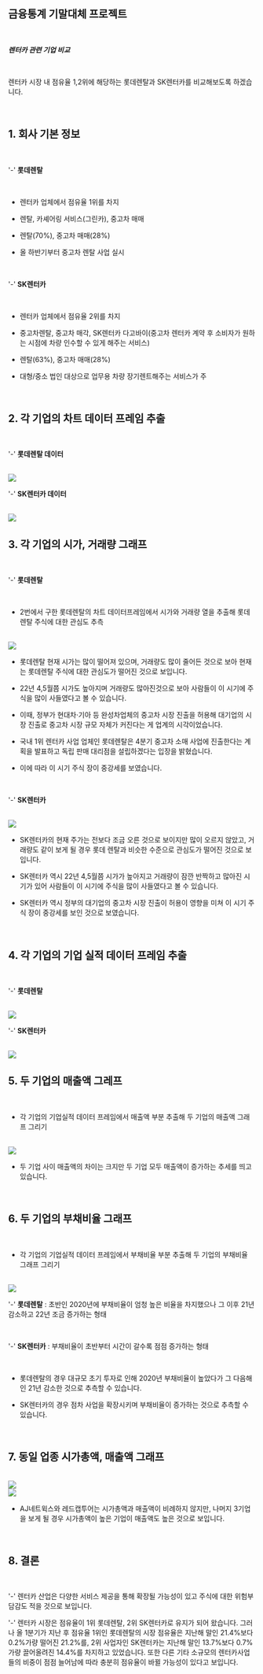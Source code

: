 ## 금융통계 기말대체 프로젝트

<br/>

***렌터카 관련 기업 비교***

<br/>

렌터카 시장 내 점유율 1,2위에 해당하는 롯데렌탈과 SK렌터카를 비교해보도록 하겠습니다.

<br/>

## 1. 회사 기본 정보

<br/>

'-' **롯데렌탈**

<br/>

-   렌터카 업체에서 점유율 1위를 차지

-   렌탈, 카셰어링 서비스(그린카), 중고차 매매

-   렌탈(70%), 중고차 매매(28%)

-   올 하반기부터 중고차 렌탈 사업 실시

<br/>

'-' **SK렌터카**

<br/>

-   렌터카 업체에서 점유율 2위를 차지

-   중고차렌탈, 중고차 매각, SK렌터카 다고바이(중고차 렌터카 계약 후 소비자가 원하는 시점에 차량 인수할 수 있게 해주는 서비스)

-   렌탈(63%), 중고차 매매(28%)

-   대형/중소 법인 대상으로 업무용 차량 장기렌트해주는 서비스가 주

<br/>

## 2. 각 기업의 차트 데이터 프레임 추출

<br/>

'-' **롯데렌탈 데이터**

<br/>

<img src="https://github.com/jeungyuna/my_repo2/blob/main/SK%EB%A0%8C%ED%84%B0%EC%B9%B4%20%EC%B0%A8%ED%8A%B8%20%EB%8D%B0%EC%9D%B4%ED%84%B0%ED%94%84%EB%A0%88%EC%9E%84.png"/>

<br/>

'-' **SK렌터카 데이터**

<br/>

<img src="https://github.com/jeungyuna/my_repo2/blob/main/SK%EB%A0%8C%ED%84%B0%EC%B9%B4%20%EC%B0%A8%ED%8A%B8%20%EB%8D%B0%EC%9D%B4%ED%84%B0%ED%94%84%EB%A0%88%EC%9E%84.png"/>

<br/>

## 3. 각 기업의 시가, 거래량 그래프

<br/>

'-' **롯데렌탈**

<br/>

 - 2번에서 구한 롯데렌탈의 차트 데이터프레임에서 시가와 거래량 열을 추출해 롯데렌탈 주식에 대한 관심도 추측

<br/>

<img src="https://github.com/jeungyuna/my_repo2/blob/main/%EB%A1%AF%EB%8D%B0%EB%A0%8C%ED%83%88%20%EC%8B%9C%EA%B0%80%2C%20%EA%B1%B0%EB%9E%98%EB%9F%89.png"/>

<br/>

- 롯데렌탈 현재 시가는 많이 떨어져 있으며, 거래량도 많이 줄어든 것으로 보아 현재는 롯데렌탈 주식에 대한 관심도가 떨어진 것으로 보입니다.

- 22년 4,5월쯤 시가도 높아지며 거래량도 많아진것으로 보아 사람들이 이 시기에 주식을 많이 사들였다고 볼 수 있습니다.
  
- 이때, 정부가 현대차·기아 등 완성차업체의 중고차 시장 진출을 허용해 대기업의 시장 진출로 중고차 시장 규모 자체가 커진다는 게 업계의 시각이었습니다.

- 국내 1위 렌터카 사업 업체인 롯데렌탈은 4분기 중고차 소매 사업에 진출한다는 계획을 발표하고 독립 판매 대리점을 설립하겠다는 입장을 밝혔습니다.

- 이에 따라 이 시기 주식 장이 중강세를 보였습니다.

<br/>

'-' **SK렌터카**

<br/>

<img src="https://github.com/jeungyuna/my_repo2/blob/main/SK%EB%A0%8C%ED%8A%B8%EC%B9%B4%20%EC%8B%9C%EA%B0%80%2C%20%EA%B1%B0%EB%9E%98%EB%9F%89.png"/>

<br/>

-  SK렌터카의 현재 주가는 전보다 조금 오른 것으로 보이지만 많이 오르지 않았고, 거래량도 같이 보게 될 경우 롯데 렌탈과 비슷한 수준으로 관심도가 떨어진 것으로 보입니다.

- SK렌터카 역시 22년 4,5월쯤 시가가 높아지고 거래량이 잠깐 반짝하고 많아진 시기가 있어 사람들이 이 시기에 주식을 많이 사들였다고 볼 수 있습니다.

- SK렌터카 역시 정부의 대기업의 중고차 시장 진출이 허용이 영향을 미쳐 이 시기 주식 장이 중강세를 보인 것으로 보였습니다.

<br/>

## 4. 각 기업의 기업 실적 데이터 프레임 추출

<br/>

'-' **롯데렌탈**

<br/>

<img src="https://github.com/jeungyuna/my_repo2/blob/main/%EB%A1%AF%EB%8D%B0%EB%A0%8C%ED%83%88%20%EA%B8%B0%EC%97%85%EC%8B%A4%EC%A0%81%20%EB%8D%B0%EC%9D%B4%ED%84%B0%ED%94%84%EB%A0%88%EC%9E%84.png"/>

<br/>

'-' **SK렌터카**

<br/>

<img src="https://github.com/jeungyuna/my_repo2/blob/main/SK%EB%A0%8C%ED%84%B0%EC%B9%B4%20%EA%B8%B0%EC%97%85%EC%8B%A4%EC%A0%81%20%EB%8D%B0%EC%9D%B4%ED%84%B0%ED%94%84%EB%A0%88%EC%9E%84.png"/>

<br/>

## 5. 두 기업의 매출액 그레프

<br/>

-   각 기업의 기업실적 데이터 프레임에서 매출액 부분 추출해 두 기업의 매출액 그래프 그리기

<br/>

<img src="https://github.com/jeungyuna/my_repo2/blob/main/%EB%A1%AF%EB%8D%B0%EB%A0%8C%ED%83%88%2C%20SK%EB%A0%8C%ED%84%B0%EC%B9%B4%20%EB%A7%A4%EC%B6%9C%EC%95%A1.png"/>

<br/>

-   두 기업 사이 매출액의 차이는 크지만 두 기업 모두 매출액이 증가하는 추세를 띄고 있습니다.

<br/>

## 6. 두 기업의 부채비율 그래프

<br/>

-   각 기업의 기업실적 데이터 프레임에서 부채비율 부분 추출해 두 기업의 부채비율 그래프 그리기

<br/>

<img src="https://github.com/jeungyuna/my_repo2/blob/main/%EB%A1%AF%EB%8D%B0%EB%A0%8C%ED%83%88%2C%20SK%EB%A0%8C%ED%84%B0%EC%B9%B4%20%EB%B6%80%EC%B1%84%EB%B9%84%EC%9C%A8.png"/>

<br/>

'-' **롯데렌탈** : 초반인 2020년에 부채비율이 엄청 높은 비율을 차지했으나 그 이후 21년 감소하고 22년 조금 증가하는 형태

<br/>

'-' **SK렌터카** : 부채비율이 초반부터 시간이 갈수록 점점 증가하는 형태

<br/>

- 롯데렌탈의 경우 대규모 초기 투자로 인해 2020년 부채비율이 높았다가 그 다음해인 21년 감소한 것으로 추측할 수 있습니다.
  
- SK렌터카의 경우 점차 사업을 확장시키며 부채비율이 증가하는 것으로 추측할 수 있습니다.

<br/>

## 7. 동일 업종 시가총액, 매출액 그래프

<br/>

<img src="https://github.com/jeungyuna/my_repo2/blob/main/%EB%8F%99%EC%9D%BC%20%EC%97%85%EC%A2%85%20%EB%B9%84%EA%B5%90%20%EB%8D%B0%EC%9D%B4%ED%84%B0%ED%94%84%EB%A0%88%EC%9E%84.png"/>

<br/>

<img src="https://github.com/jeungyuna/my_repo2/blob/main/%EA%B0%81%20%EA%B8%B0%EC%97%85%EC%9D%98%20%EC%8B%9C%EA%B0%80%EC%B4%9D%EC%95%A1%2C%20%EB%A7%A4%EC%B6%9C%EC%95%A1.png"/>

<br/>

-   AJ네트윅스와 레드캡투어는 시가총액과 매출액이 비례하지 않지만, 나머지 3기업을 보게 될 경우 시가총액이 높은 기업이 매출액도 높은 것으로 보입니다.

<br/>

## 8. 결론

<br/>

'-' 렌터카 산업은 다양한 서비스 제공을 통해 확장될 가능성이 있고 주식에 대한 위험부담감도 적을 것으로 보입니다.

'-' 렌터카 시장은 점유율이 1위 롯데렌탈, 2위 SK렌터카로 유지가 되어 왔습니다. 그러나 올 1분기가 지난 후 점유율 1위인 롯데렌탈의 시장 점유율은 지난해 말인 21.4%보다 0.2%가량 떨어진 21.2%를, 2위 사업자인 SK렌터카는 지난해 말인 13.7%보다 0.7%가량 끌어올려진 14.4%를 차지하고 있었습니다. 또한 다른 기타 소규모의 렌터카사업들의 비중이 점점 늘어남에 따라 충분히 점유율이 바뀔 가능성이 있다고 보입니다.
